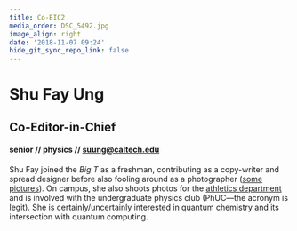 ```yaml
---
title: Co-EIC2
media_order: DSC_5492.jpg
image_align: right
date: '2018-11-07 09:24'
hide_git_sync_repo_link: false
---
```


# Shu Fay Ung
## Co-Editor-in-Chief
#### senior // physics // [suung@caltech.edu](mailto:suung@caltech.edu)
Shu Fay joined the _Big T_ as a freshman, contributing as a copy-writer and spread designer before also fooling around as a photographer ([some pictures](https://www.flickr.com/people/shufay/)). On campus, she also shoots photos for the [athletics department](https://www.gocaltech.com/sports/wbkb/index) and is involved with the undergraduate physics club (PhUC—the acronym is legit). She is certainly/uncertainly interested in quantum chemistry and its intersection with quantum computing.